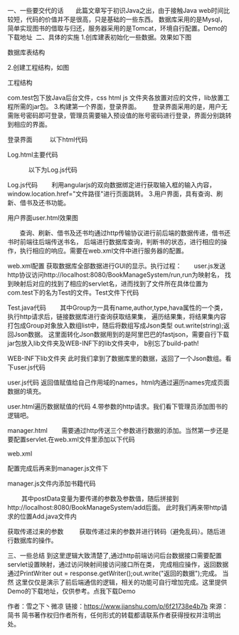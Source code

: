 一、一些要交代的话      
此篇文章写于初识Java之出，由于接触Java web时间比较短，代码的价值并不是很高，只是基础的一些东西。
数据库采用的是Mysql，简单实现图书的借取与归还，服务器采用的是Tomcat，环境自行配置。Demo的下载地址 
二、具体的实施
1.创库建表初始化一些数据。效果如下图




数据库表结构

2.创建工程结构，如图




工程结构

com.test包下放Java后台文件，css html js 文件夹各放置对应的文件，lib放置工程所需的jar包。
3.构建第一个界面，登录界面。      
登录界面采用的是，用户无需账号密码即可登录，管理员需要输入预设值的账号密码进行登录，界面分别跳转到相应的界面。




登录界面
         以下html代码




Log.html主要代码

            以下为Log.js代码




Log.js代码
       利用angularjs的双向数据绑定进行获取输入框的输入内容，window.location.href="文件路径"进行页面跳转。
       3.用户界面，具有查询、刷新、借书及还书功能。




用户界面user.html效果图

       查询、刷新、借书及还书均通过http传输协议进行前后端的数据传递，借书还书时前端往后端传送书名，
       后端进行数据库查询，判断书的状态，进行相应的操作，执行相应的响应。需要在web.xml文件中进行服务器的配置。




web.xml配置
获取数据库全部数据进行GUI的显示。执行过程：       user.js发送http协议访问http://localhost:8080/BookManageSystem/run,run为映射名，
找到映射后对应的找到了相应的servlet名，进而找到了文件所在具体位置为com.test下的名为Test的文件。Test文件下代码




Test.java代码
       其中Group为一具有name,author,type,hava属性的一个类，执行http请求后，链接数据库进行查询获取结果集，
       遍历结果集，将结果集内容打包成Group对象放入数组list中，随后将数组写成Json类型 out.write(string);返回Json数据。
       这里面转化Json数据用到的是阿里巴巴的fastjson，需要自行下载jar包放入lib文件夹及WEB-INF下的lib文件夹中，
       b别忘了build-path!




WEB-INF下lib文件夹
此时我们拿到了数据库里的数据，返回了一个Json数组。看下user.js代码




user.js代码
返回值赋值给自己作用域的names，html内通过遍历names完成页面数据的填充。




user.html遍历数据赋值的代码
4.带参数的http请求。我们看下管理员添加图书的逻辑吧。




manager.html
       需要通过http传送三个参数进行数据的添加。当然第一步还是要配置servlet.在web.xml文件里添加以下代码




web.xml

配置完成后再来到manager.js文件下




manager.js文件内添加书籍代码

        其中postData变量为要传递的参数及参数值，随后拼接到http://localhost:8080/BookManageSystem/add后面。
        此时我们再来带http请求的位置Add.java文件内




获取传递过来的参数
        获取传递过来的参数并进行转码（避免乱码）。随后进行数据库的操作。
        
三、一些总结
 到这里逻辑大致清楚了,通过http前端访问后台数据接口需要配置servlet设置映射，通过访问映射间接访问接口所在类，
 完成相应操作，返回数据通过PrintWriter out = response.getWriter();out.write("返回的数据");完成。 当然
 这里仅仅是演示了前后端通信的逻辑，相关的功能可自行增加完成。这里提供Demo的下载地址，仅供参考。点我下载Demo

作者：雪之下丶微凉
链接：https://www.jianshu.com/p/6f21738e4b7b
來源：简书
简书著作权归作者所有，任何形式的转载都请联系作者获得授权并注明出处。
